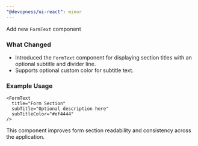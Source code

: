 ```yaml
---
"@devopness/ui-react": minor
---
```


Add new `FormText` component

### What Changed
- Introduced the `FormText` component for displaying section titles with an optional subtitle and divider line.
- Supports optional custom color for subtitle text.

### Example Usage
```tsx
<FormText
  title="Form Section"
  subTitle="Optional description here"
  subTitleColor="#ef4444"
/>
```
This component improves form section readability and consistency across the application.
